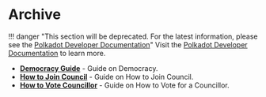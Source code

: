 # Archive

!!! danger "This section will be deprecated. For the latest information, please see the [Polkadot Developer Documentation](https://docs.polkadot.com/)"
    Visit the [Polkadot Developer Documentation](https://docs.polkadot.com/) to learn more.

<div class="grid cards" markdown>

- **[Democracy Guide](maintain-guides-democracy.md)** - Guide on Democracy.
- **[How to Join Council](maintain-guides-how-to-join-council.md)** - Guide on How to Join Council.
- **[How to Vote Councillor](maintain-guides-how-to-vote-councillor.md)** - Guide on How to Vote for a Councillor.

</div>